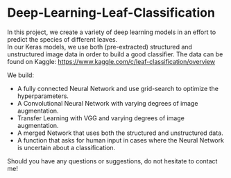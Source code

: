 # Deep-Learning-Leaf-Classification

In this project, we create a variety of deep learning models in an effort to predict the species of different leaves.  
In our Keras models, we use both (pre-extracted) structured and unstructured image data in order to build a good classifier. 
The data can be found on Kaggle: https://www.kaggle.com/c/leaf-classification/overview

We build:
- A fully connected Neural Network and use grid-search to optimize the hyperparameters.    
- A Convolutional Neural Network with varying degrees of image augmentation.   
- Transfer Learning with VGG and varying degrees of image augmentation.  
- A merged Network that uses both the structured and unstructured data.  
- A function that asks for human input in cases where the Neural Network is uncertain about a classification.  

Should you have any questions or suggestions, do not hesitate to contact me!
